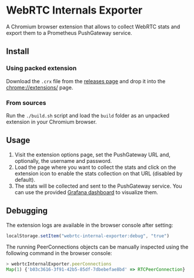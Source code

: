 # WebRTC Internals Exporter
A Chromium browser extension that allows to collect WebRTC stats and export them to a Prometheus PushGateway service.

## Install

### Using packed extension
Download the `.crx` file from the [releases page](https://github.com/vpalmisano/webrtc-internals-exporter/releases) and drop it
into the [chrome://extensions/](chrome://extensions/) page.

### From sources
Run the `./build.sh` script and load the `build` folder as an unpacked extension in your Chromium browser.

## Usage
1. Visit the extension options page, set the PushGateway URL and, optionally, the username and password.
2. Load the page where you want to collect the stats and click on the extension icon to enable the stats collection on that URL (disabled by default).
3. The stats will be collected and sent to the PushGateway service. You can use the provided [Grafana dashboard](https://github.com/vpalmisano/webrtc-internals-exporter/tree/main/grafana) to visualize them.

## Debugging
The extension logs are available in the browser console after setting:
```js
localStorage.setItem("webrtc-internal-exporter:debug", "true")
```

The running PeerConnections objects can be manually inspected using the following
command in the browser console:
```js
> webrtcInternalExporter.peerConnections
Map(1) {'b03c3616-3f91-42b5-85df-7dbebefae8bd' => RTCPeerConnection}
```
